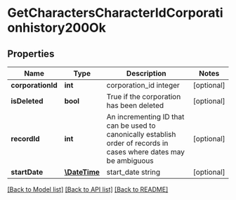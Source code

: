 # GetCharactersCharacterIdCorporationhistory200Ok

## Properties
Name | Type | Description | Notes
------------ | ------------- | ------------- | -------------
**corporationId** | **int** | corporation_id integer | [optional] 
**isDeleted** | **bool** | True if the corporation has been deleted | [optional] 
**recordId** | **int** | An incrementing ID that can be used to canonically establish order of records in cases where dates may be ambiguous | [optional] 
**startDate** | [**\DateTime**](\DateTime.md) | start_date string | [optional] 

[[Back to Model list]](../README.md#documentation-for-models) [[Back to API list]](../README.md#documentation-for-api-endpoints) [[Back to README]](../README.md)


